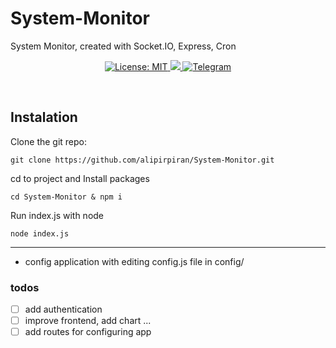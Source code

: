 # System-Monitor
System Monitor, created with Socket.IO, Express, Cron

<p align="center">
 <a href="https://github.com/alipirpiran/System-Monitor/blob/master/LICENSE">
  <img alt="License: MIT" src="https://img.shields.io/badge/License-GNU-yellow.svg">
 </a>
 <a href="https://github.com/alipirpiran/System-Monitor">
  <img src="https://badges.frapsoft.com/os/v2/open-source.png?v=103">
 </a>
 <a href="https://t.me/mralpr">
  <img src="https://img.shields.io/badge/Chat%20on-telegram-blue" alt="Telegram">
  </a>
 </p>
 <br />

## Instalation

 Clone the git repo:
 
    git clone https://github.com/alipirpiran/System-Monitor.git
 
 cd to project and Install packages

    cd System-Monitor & npm i
 
 Run index.js with node
 
    node index.js
    
<hr>

 * config application with editing config.js file in config/


### todos
- [ ] add authentication
- [ ] improve frontend, add chart ...
- [ ] add routes for configuring app
